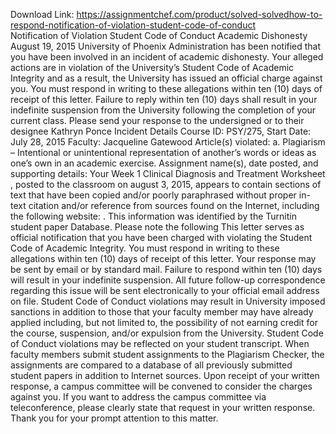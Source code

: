 Download Link: https://assignmentchef.com/product/solved-solvedhow-to-respond-notification-of-violation-student-code-of-conduct
<br>
Notification of Violation Student Code of Conduct Academic Dishonesty August 19, 2015 University of Phoenix Administration has been notified that you have been involved in an incident of academic dishonesty. Your alleged actions are in violation of the University’s Student Code of Academic Integrity and as a result, the University has issued an official charge against you. You must respond in writing to these allegations within ten (10) days of receipt of this letter. Failure to reply within ten (10) days shall result in your indefinite suspension from the University following the completion of your current class. Please send your response to the undersigned or to their designee Kathryn Ponce Incident Details Course ID: PSY/275, Start Date: July 28, 2015 Faculty: Jacqueline Gatewood Article(s) violated: a. Plagiarism – Intentional or unintentional representation of another’s words or ideas as one’s own in an academic exercise. Assignment name(s), date posted, and supporting details: Your Week 1 Clinical Diagnosis and Treatment Worksheet , posted to the classroom on august 3, 2015, appears to contain sections of text that have been copied and/or poorly paraphrased without proper in-text citation and/or reference from sources found on the Internet, including the following website: . This information was identified by the Turnitin student paper Database. Please note the following This letter serves as official notification that you have been charged with violating the Student Code of Academic Integrity. You must respond in writing to these allegations within ten (10) days of receipt of this letter. Your response may be sent by email or by standard mail. Failure to respond within ten (10) days will result in your indefinite suspension. All future follow-up correspondence regarding this issue will be sent electronically to your official email address on file. Student Code of Conduct violations may result in University imposed sanctions in addition to those that your faculty member may have already applied including, but not limited to, the possibility of not earning credit for the course, suspension, and/or expulsion from the University. Student Code of Conduct violations may be reflected on your student transcript. When faculty members submit student assignments to the Plagiarism Checker, the assignments are compared to a database of all previously submitted student papers in addition to Internet sources. Upon receipt of your written response, a campus committee will be convened to consider the charges against you. If you want to address the campus committee via teleconference, please clearly state that request in your written response. Thank you for your prompt attention to this matter.